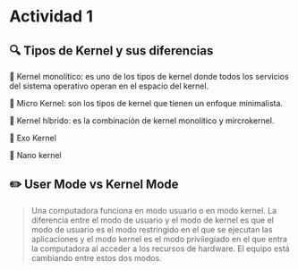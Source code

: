 # Actividad 1 


## :mag: Tipos de Kernel y sus diferencias
:small_blue_diamond: Kernel monolítico: es uno de los tipos de kernel donde todos los servicios del sistema operativo operan en el espacio del kernel. 

:small_blue_diamond: Micro Kernel: son los tipos de kernel que tienen un enfoque minimalista. 

:small_blue_diamond: Kernel híbrido: es la combinación de kernel monolítico y mircrokernel. 

:small_blue_diamond: Exo Kernel

:small_blue_diamond: Nano kernel



## :pencil2: User Mode vs Kernel Mode

> Una computadora funciona en modo usuario o en modo kernel. La diferencia entre el modo de usuario y el modo de kernel es que el modo de usuario es el modo restringido en el que se ejecutan las aplicaciones y el modo kernel es el modo privilegiado en el que entra la computadora al acceder a los recursos de hardware. El equipo está cambiando entre estos dos modos.